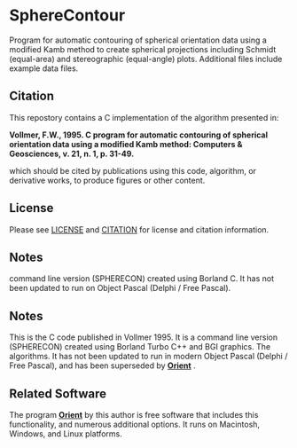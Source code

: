 # SphereContour
Program for automatic contouring of spherical orientation data using a modified Kamb method to create spherical projections including Schmidt (equal-area) and stereographic (equal-angle) plots. Additional files include example data files. 

## Citation
This repostory contains a C implementation of the algorithm presented in:

__Vollmer, F.W., 1995. C program for automatic contouring of spherical 
orientation data using a modified Kamb method: Computers & Geosciences, 
v. 21, n. 1, p. 31-49.__

which should be cited by publications using this code, algorithm, or derivative 
works, to produce figures or other content. 

## License
Please see [LICENSE](./LICENSE.md) and [CITATION](CITATION.md) for license and citation information.

## Notes
 command line version (SPHERECON) created using Borland C. It has not been updated to run on Object Pascal (Delphi / Free Pascal). 

## Notes
This is the C code published in Vollmer 1995. It is a command line version (SPHERECON) created using Borland Turbo C++ and BGI graphics. The algorithms. It has not been updated to run in modern Object Pascal (Delphi / Free Pascal), and has been superseded by [__Orient__](https://vollmerf.github.io/orient/) .

## Related Software
The program [__Orient__](https://vollmerf.github.io/orient/) by this author is free software that includes this functionality, and numerous additional options. It runs on Macintosh, Windows, and Linux platforms.
